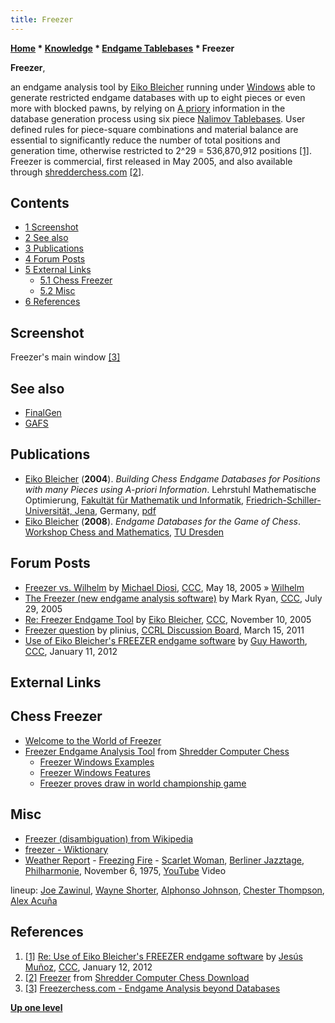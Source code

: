 ```yaml
---
title: Freezer
---
```

**[Home](Home "Home") * [Knowledge](Knowledge "Knowledge") * [Endgame Tablebases](Endgame_Tablebases "Endgame Tablebases") * Freezer**

**Freezer**,

an endgame analysis tool by [Eiko Bleicher](Eiko_Bleicher "Eiko Bleicher") running under [Windows](Windows "Windows") able to generate restricted endgame databases with up to eight pieces or even more with blocked pawns, by relying on [A priory](https://en.wikipedia.org/wiki/A_priori_and_a_posteriori) information in the database generation process using six piece [Nalimov Tablebases](Nalimov_Tablebases "Nalimov Tablebases"). User defined rules for piece-square combinations and material balance are essential to significantly reduce the number of total positions and generation time, otherwise restricted to 2^29 = 536,870,912 positions <a id="cite-note-1" href="#cite-ref-1">[1]</a>. Freezer is commercial, first released in May 2005, and also available through [shredderchess.com](Shredder "Shredder") <a id="cite-note-2" href="#cite-ref-2">[2]</a>.

## Contents

- [1 Screenshot](#screenshot)
- [2 See also](#see-also)
- [3 Publications](#publications)
- [4 Forum Posts](#forum-posts)
- [5 External Links](#external-links)
  - [5.1 Chess Freezer](#chess-freezer)
  - [5.2 Misc](#misc)
- [6 References](#references)

## Screenshot

[](http://www.freezerchess.com/index.php?topic=screenshots)
Freezer's main window <a id="cite-note-3" href="#cite-ref-3">[3]</a>

## See also

- [FinalGen](FinalGen "FinalGen")
- [GAFS](GAFS "GAFS")

## Publications

- [Eiko Bleicher](Eiko_Bleicher "Eiko Bleicher") (**2004**). *Building Chess Endgame Databases for Positions with many Pieces using A-priori Information*. Lehrstuhl Mathematische Optimierung, [Fakultät für Mathematik und Informatik](http://www.minet.uni-jena.de/), [Friedrich-Schiller-Universität, Jena](https://en.wikipedia.org/wiki/University_of_Jena), Germany, [pdf](http://www.minet.uni-jena.de/preprints/bleicher_04/FREEZER_.PDF)
- [Eiko Bleicher](Eiko_Bleicher "Eiko Bleicher") (**2008**). *Endgame Databases for the Game of Chess*. [Workshop Chess and Mathematics](Workshop_Chess_and_Mathematics "Workshop Chess and Mathematics"), [TU Dresden](https://en.wikipedia.org/wiki/Dresden_University_of_Technology)

## Forum Posts

- [Freezer vs. Wilhelm](https://www.stmintz.com/ccc/index.php?id=426683) by [Michael Diosi](index.php?title=Michael_Diosi&action=edit&redlink=1 "Michael Diosi (page does not exist)"), [CCC](CCC "CCC"), May 18, 2005 » [Wilhelm](Wilhelm "Wilhelm")
- [The Freezer (new endgame analysis software)](https://www.stmintz.com/ccc/index.php?id=439162) by Mark Ryan, [CCC](CCC "CCC"), July 29, 2005
- [Re: Freezer Endgame Tool](https://www.stmintz.com/ccc/index.php?id=460830) by [Eiko Bleicher](Eiko_Bleicher "Eiko Bleicher"), [CCC](CCC "CCC"), November 10, 2005
- [Freezer question](http://kirill-kryukov.com/chess/discussion-board/viewtopic.php?f=6&t=5755&p=61148) by plinius, [CCRL Discussion Board](Computer_Chess_Forums "Computer Chess Forums"), March 15, 2011
- [Use of Eiko Bleicher's FREEZER endgame software](http://www.talkchess.com/forum/viewtopic.php?t=41936) by [Guy Haworth](Guy_Haworth "Guy Haworth"), [CCC](CCC "CCC"), January 11, 2012

## External Links

## Chess Freezer

- [Welcome to the World of Freezer](http://www.freezerchess.com/)
- [Freezer Endgame Analysis Tool](https://www.shredderchess.com/chess-news/shredder-news/freezer-video-tutorial.html) from [Shredder Computer Chess](Shredder "Shredder")
  - [Freezer Windows Examples](https://www.shredderchess.com/chess-info/examples/freezer-windows-examples.html)
  - [Freezer Windows Features](https://www.shredderchess.com/chess-info/features/freezer-windows-features.html)
  - [Freezer proves draw in world championship game](https://www.shredderchess.com/chess-news/shredder-news/freezer-adams-morozevich.html)

## Misc

- [Freezer (disambiguation) from Wikipedia](<https://en.wikipedia.org/wiki/Freezer_(disambiguation)>)
- [freezer - Wiktionary](https://en.wiktionary.org/wiki/freezer)
- [Weather Report](Category:Weather_Report "Category:Weather Report") - [Freezing Fire](https://en.wikipedia.org/wiki/Tale_Spinnin%27) - [Scarlet Woman](https://en.wikipedia.org/wiki/Mysterious_Traveller), [Berliner Jazztage](https://en.wikipedia.org/wiki/JazzFest_Berlin), [Philharmonie](https://en.wikipedia.org/wiki/Berliner_Philharmonie), November 6, 1975, [YouTube](https://en.wikipedia.org/wiki/YouTube) Video

lineup: [Joe Zawinul](Category:Joe_Zawinul "Category:Joe Zawinul"), [Wayne Shorter](Category:Wayne_Shorter "Category:Wayne Shorter"), [Alphonso Johnson](Category:Alphonso_Johnson "Category:Alphonso Johnson"), [Chester Thompson](Category:Chester_Thompson "Category:Chester Thompson"), [Alex Acuña](https://en.wikipedia.org/wiki/Alex_Acu%C3%B1a)

## References

1. <a id="cite-ref-1" href="#cite-note-1">[1]</a> [Re: Use of Eiko Bleicher's FREEZER endgame software](http://www.talkchess.com/forum/viewtopic.php?t=41936&start=1) by [Jesús Muñoz](index.php?title=Jes%C3%BAs_Mu%C3%B1oz&action=edit&redlink=1 "Jesús Muñoz (page does not exist)"), [CCC](CCC "CCC"), January 12, 2012
1. <a id="cite-ref-2" href="#cite-note-2">[2]</a> [Freezer](http://www.shredderchess.com/chess-program/freezer.html) from [Shredder Computer Chess Download](Shredder "Shredder")
1. <a id="cite-ref-3" href="#cite-note-3">[3]</a> [Freezerchess.com - Endgame Analysis beyond Databases](http://www.freezerchess.com/index.php?topic=screenshots)

**[Up one level](Endgame_Tablebases "Endgame Tablebases")**

